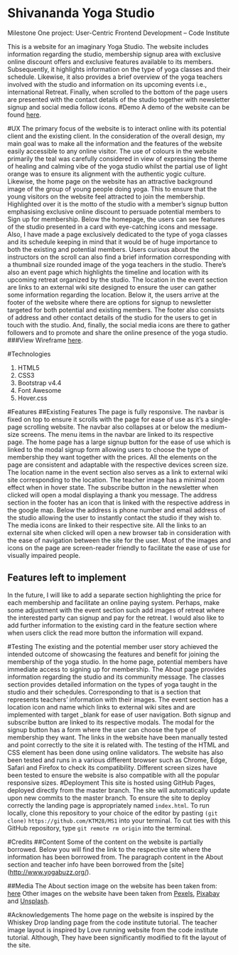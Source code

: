 # Shivananda Yoga Studio 
Milestone One project: User-Centric Frontend Development – Code Institute

This is a website for an imaginary Yoga Studio. The website includes information regarding the studio, membership signup area with exclusive online discount offers and exclusive features available to its members. Subsequently, it highlights information on the type of yoga classes and their schedule. Likewise, it also provides a brief overview of the yoga teachers involved with the studio and information on its upcoming events i.e., international Retreat. Finally, when scrolled to the bottom of the page users are presented with the contact details of the studio together with newsletter signup and social media follow icons.
#Demo
A demo of the website can be found [here](https://ktm28.github.io/MS1/).

#UX
The primary focus of the website is to interact online with its potential client and the existing client. In the consideration of the overall design, my main goal was to make all the information and the features of the website easily accessible to any online visitor. The use of colours in the website primarily the teal was carefully considered in view of expressing the theme of healing and calming vibe of the yoga studio whilst the partial use of light orange was to ensure its alignment with the authentic yogic culture. 
Likewise, the home page on the website has an attractive background image of the group of young people doing yoga. This to ensure that the young visitors on the website feel attracted to join the membership. Highlighted over it is the motto of the studio with a member’s signup button emphasising exclusive online discount to persuade potential members to Sign up for membership.
Below the homepage, the users can see features of the studio presented in a card with eye-catching icons and message. Also, I have made a page exclusively dedicated to the type of yoga classes and its schedule keeping in mind that it would be of huge importance to both the existing and potential members. Users curious about the instructors on the scroll can also find a brief information corresponding with a thumbnail size rounded image of the yoga teachers in the studio. There’s also an event page which highlights the timeline and location with its upcoming retreat organized by the studio. The location in the event section are links to an external wiki site designed to ensure the user can gather some information regarding the location. Below it, the users arrive at the footer of the website where there are options for signup to newsletter targeted for both potential and existing members. The footer also consists of address and other contact details of the studio for the users to get in touch with the studio. And, finally, the social media icons are there to gather followers and to promote and share the online presence of the yoga studio.
###View Wireframe 
[here](https://github.com/KTM28/MS1/tree/master/wireframe).


#Technologies
1.	HTML5
2.	CSS3
3.	Bootstrap v4.4
4.	Font Awesome 
5.	Hover.css



#Features
##Existing Features
The page is fully responsive. The navbar is fixed on top to ensure it scrolls with the page for ease of use as it’s a single-page scrolling website. The navbar also collapses at or below the medium-size screens. The menu items in the navbar are linked to its respective page. The home page has a large signup button for the ease of use which is linked to the modal signup form allowing users to choose the type of membership they want together with the prices. All the elements on the page are consistent and adaptable with the respective devices screen size. The location name in the event section also serves as a link to external wiki site corresponding to the location. The teacher image has a minimal zoom effect when in hover state. The subscribe button in the newsletter when clicked will open a modal displaying a thank you message. The address section in the footer has an icon that is linked with the respective address in the google map. Below the address is phone number and email address of the studio allowing the user to instantly contact the studio if they wish to. The media icons are linked to their respective site. All the links to an external site when clicked will open a new browser tab in consideration with the ease of navigation between the site for the user. Most of the images and icons on the page are screen-reader friendly to facilitate the ease of use for visually impaired people.

## Features left to implement
In the future, I will like to add a separate section highlighting the price for each membership and facilitate an online paying system. Perhaps, make some adjustment with the event section such add images of retreat where the interested party can signup and pay for the retreat. I would also like to add further information to the existing card in the feature section where when users click the read more button the information will expand.

#Testing
The existing and the potential member user story achieved the intended outcome of showcasing the features and benefit for joining the membership of the yoga studio. In the home page, potential members have immediate access to signing up for membership. The About page provides information regarding the studio and its community message. The classes section provides detailed information on the types of yoga taught in the studio and their schedules. Corresponding to that is a section that represents teachers’ information with their images. The event section has a location icon and name which links to external wiki sites and are implemented with target _blank for ease of user navigation. Both signup and subscribe button are linked to its respective modals. The modal for the signup button has a form where the user can choose the type of membership they want. The links in the website have been manually tested and point correctly to the site it is related with. The testing of the HTML and CSS element has been done using online validators. The website has also been tested and runs in a various different browser such as Chrome, Edge, Safari and Firefox to check its compatibility. Different screen sizes have been tested to ensure the website is also compatible with all the popular responsive sizes.
#Deployment
This site is hosted using GitHub Pages, deployed directly from the master branch. The site will automatically update upon new commits to the master branch. To ensure the site to deploy correctly the landing page is appropriately named `index.html`.
To run locally, clone this repository to your choice of the editor by pasting `(git clone)` `https://github.com/KTM28/MS1`   into your terminal. To cut ties with this GitHub repository, type `git remote rm origin` into the terminal.

#Credits
##Content
Some of the content on the website is partially borrowed. Below you will find the link to the respective site where the information has been borrowed from.
The paragraph content in the About section and teacher info have been borrowed from the [site] (http://www.yogabuzz.org/).


##Media
The About section image on the website has been taken from:
[here](https://www.freepik.com/)
Other images on the website have been taken from [Pexels](https://www.pexels.com/), [Pixabay](https://pixabay.com/) and [Unsplash](https://unsplash.com/).

#Acknowledgements
The home page on the website is inspired by the Whiskey Drop landing page from the code institute tutorial. The teacher image layout is inspired by Love running website from the code institute tutorial. Although, They have been significantly modified to fit the layout of the site. 




